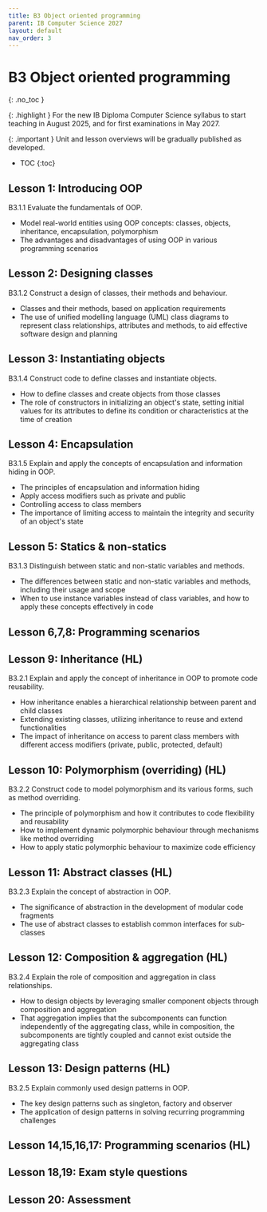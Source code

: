 ```yaml
---
title: B3 Object oriented programming
parent: IB Computer Science 2027
layout: default
nav_order: 3
---
```


# B3 Object oriented programming
{: .no_toc }

{: .highlight }
For the new IB Diploma Computer Science syllabus to start teaching in August 2025, and for first examinations in May 2027.

{: .important }
Unit and lesson overviews will be gradually published as developed. 

- TOC
{:toc} 

## Lesson 1: Introducing OOP

B3.1.1 Evaluate the fundamentals of OOP.

* Model real-world entities using OOP concepts: classes, objects, inheritance, encapsulation, polymorphism
* The advantages and disadvantages of using OOP in various programming scenarios

## Lesson 2: Designing classes

B3.1.2 Construct a design of classes, their methods and behaviour.

* Classes and their methods, based on application requirements
* The use of unified modelling language (UML) class diagrams to represent class relationships, attributes and methods, to aid effective software design and planning

## Lesson 3: Instantiating objects

B3.1.4 Construct code to define classes and instantiate objects.

* How to define classes and create objects from those classes
* The role of constructors in initializing an object's state, setting initial values for its attributes to define its condition or characteristics at the time of creation

## Lesson 4: Encapsulation

B3.1.5 Explain and apply the concepts of encapsulation and information hiding in OOP.

* The principles of encapsulation and information hiding
* Apply access modifiers such as private and public
* Controlling access to class members
* The importance of limiting access to maintain the integrity and security of an object's state

## Lesson 5: Statics & non-statics

B3.1.3 Distinguish between static and non-static variables and methods.

* The differences between static and non-static variables and methods, including their usage and scope
* When to use instance variables instead of class variables, and how to apply these concepts effectively in code

## Lesson 6,7,8: Programming scenarios

## Lesson 9: Inheritance (HL)

B3.2.1 Explain and apply the concept of inheritance in OOP to promote code reusability.

* How inheritance enables a hierarchical relationship between parent and child classes
* Extending existing classes, utilizing inheritance to reuse and extend functionalities
* The impact of inheritance on access to parent class members with different access modifiers (private, public, protected, default)

## Lesson 10: Polymorphism (overriding) (HL)

B3.2.2 Construct code to model polymorphism and its various forms, such as method overriding.

* The principle of polymorphism and how it contributes to code flexibility and reusability
* How to implement dynamic polymorphic behaviour through mechanisms like method overriding
* How to apply static polymorphic behaviour to maximize code efficiency

## Lesson 11: Abstract classes (HL)

B3.2.3 Explain the concept of abstraction in OOP.

* The significance of abstraction in the development of modular code fragments
* The use of abstract classes to establish common interfaces for sub-classes

## Lesson 12: Composition & aggregation (HL)

B3.2.4 Explain the role of composition and aggregation in class relationships.

* How to design objects by leveraging smaller component objects through composition and aggregation
* That aggregation implies that the subcomponents can function independently of the aggregating class, while in composition, the subcomponents are tightly coupled and cannot exist outside the aggregating class

## Lesson 13: Design patterns (HL)

B3.2.5 Explain commonly used design patterns in OOP.

* The key design patterns such as singleton, factory and observer
* The application of design patterns in solving recurring programming challenges

## Lesson 14,15,16,17: Programming scenarios (HL)

## Lesson 18,19: Exam style questions

## Lesson 20: Assessment

